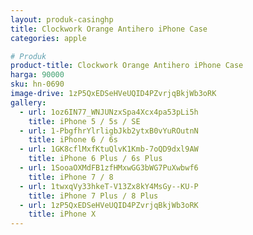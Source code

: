 ```yaml
---
layout: produk-casinghp
title: Clockwork Orange Antihero iPhone Case
categories: apple

# Produk
product-title: Clockwork Orange Antihero iPhone Case
harga: 90000
sku: hn-0690
image-drive: 1zP5QxEDSeHVeUQID4PZvrjqBkjWb3oRK
gallery:
  - url: 1oz6IN77_WNJUNzxSpa4Xcx4pa53pLi5h
    title: iPhone 5 / 5s / SE
  - url: 1-PbgfhrYlrligbJkb2ytxB0vYuROutnN
    title: iPhone 6 / 6s
  - url: 1GK8cflMxfKtuQlvK1Kmb-7oQD9dxl9AW
    title: iPhone 6 Plus / 6s Plus
  - url: 1SooaOXMdFB1zfHMxwGG3bWG7PuXwbwf6
    title: iPhone 7 / 8
  - url: 1twxqVy33hkeT-V13Zx8kY4MsGy--KU-P
    title: iPhone 7 Plus / 8 Plus
  - url: 1zP5QxEDSeHVeUQID4PZvrjqBkjWb3oRK
    title: iPhone X
---
```

